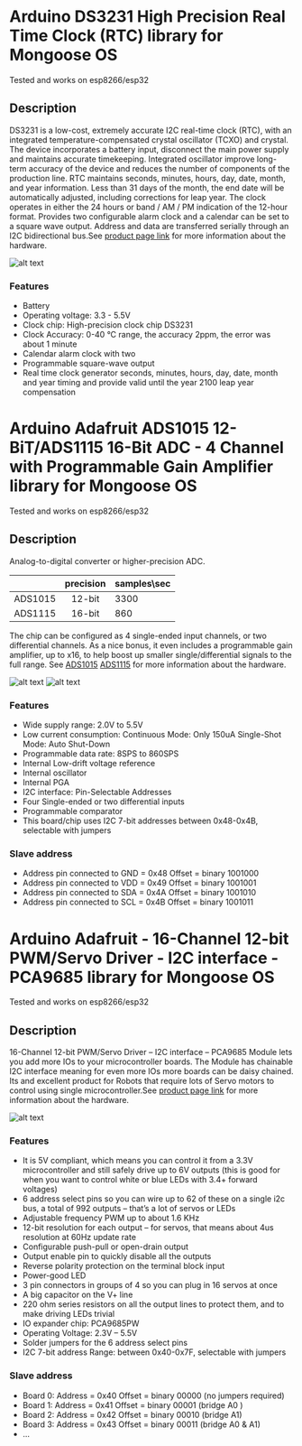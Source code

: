 
Arduino DS3231 High Precision Real Time Clock (RTC) library for Mongoose OS
=========

Tested and works on esp8266/esp32

## Description
DS3231 is a low-cost, extremely accurate I2C real-time clock (RTC), with an integrated temperature-compensated crystal oscillator (TCXO) and crystal. The device incorporates a battery input, disconnect the main power supply and maintains accurate timekeeping. Integrated oscillator improve long-term accuracy of the device and reduces the number of components of the production line.
RTC maintains seconds, minutes, hours, day, date, month, and year information. Less than 31 days of the month, the end date will be automatically adjusted, including corrections for leap year. The clock operates in either the 24 hours or band / AM / PM indication of the 12-hour format. Provides two configurable alarm clock and a calendar can be set to a square wave output. Address and data are transferred serially through an I2C bidirectional bus.See [product page link](https://www.adafruit.com/product/3013) for more information about the hardware.

![alt text](https://cdn-shop.adafruit.com/970x728/3013-02.jpg)

### Features
* Battery
* Operating voltage: 3.3 - 5.5V
* Clock chip: High-precision clock chip DS3231
* Clock Accuracy: 0-40 °C range, the accuracy 2ppm, the error was about 1 minute
* Calendar alarm clock with two
* Programmable square-wave output
* Real time clock generator seconds, minutes, hours, day, date, month and year timing and provide valid until the year 2100 leap year compensation


Arduino Adafruit ADS1015 12-BiT/ADS1115 16-Bit ADC - 4 Channel with Programmable Gain Amplifier library for Mongoose OS
=========

Tested and works on esp8266/esp32

## Description
Analog-to-digital converter or higher-precision ADC. 

|           | precision | samples\sec |
| :---      |     :---: | :---        |
| ADS1015   | 12-bit    | 3300        |
| ADS1115   | 16-bit    | 860         |

The chip can be configured as 4 single-ended input channels, or two differential channels. As a nice bonus, it even includes a programmable gain amplifier, up to x16, to help boost up smaller single/differential signals to the full range. See [ADS1015](https://www.adafruit.com/product/1083) [ADS1115](https://www.adafruit.com/product/1085) for more information about the hardware.   

![alt text](https://cdn-shop.adafruit.com/970x728/1083-00.jpg)
![alt text](https://cdn-shop.adafruit.com/970x728/1085-02.jpg)

### Features
* Wide supply range: 2.0V to 5.5V
* Low current consumption: Continuous Mode: Only 150uA Single-Shot Mode: Auto Shut-Down
* Programmable data rate: 8SPS to 860SPS
* Internal Low-drift voltage reference
* Internal oscillator
* Internal PGA
* I2C interface: Pin-Selectable Addresses
* Four Single-ended or two differential inputs
* Programmable comparator
* This board/chip uses I2C 7-bit addresses between 0x48-0x4B, selectable with jumpers

### Slave address
* Address pin connected to GND = 0x48 Offset = binary 1001000
* Address pin connected to VDD = 0x49 Offset = binary 1001001
* Address pin connected to SDA = 0x4A Offset = binary 1001010
* Address pin connected to SCL = 0x4B Offset = binary 1001011



Arduino Adafruit - 16-Channel 12-bit PWM/Servo Driver - I2C interface - PCA9685 library for Mongoose OS
=========

Tested and works on esp8266/esp32
## Description

16-Channel 12-bit PWM/Servo Driver – I2C interface – PCA9685 Module lets you add more IOs to your microcontroller boards. The Module has chainable I2C interface meaning for even more IOs more boards can be daisy chained. Its and excellent product for Robots that require lots of Servo motors to control using single microcontroller.See [product page link](https://www.adafruit.com/product/815) for more information about the hardware.

![alt text](https://cdn-shop.adafruit.com/970x728/815-06.jpg)
### Features

* It is 5V compliant, which means you can control it from a 3.3V microcontroller and still safely drive up to 6V outputs (this is good for when you want to control white or blue LEDs with 3.4+ forward voltages)
* 6 address select pins so you can wire up to 62 of these on a single i2c bus, a total of 992 outputs – that’s a lot of servos or LEDs
* Adjustable frequency PWM up to about 1.6 KHz
* 12-bit resolution for each output – for servos, that means about 4us resolution at 60Hz update rate
* Configurable push-pull or open-drain output
* Output enable pin to quickly disable all the outputs
* Reverse polarity protection on the terminal block input
* Power-good LED
* 3 pin connectors in groups of 4 so you can plug in 16 servos at once
* A big capacitor on the V+ line
* 220 ohm series resistors on all the output lines to protect them, and to make driving LEDs trivial
* IO expander chip: PCA9685PW
* Operating Voltage: 2.3V – 5.5V
* Solder jumpers for the 6 address select pins
* I2C 7-bit address Range: between 0x40-0x7F, selectable with jumpers

### Slave address
* Board 0: Address = 0x40 Offset = binary 00000 (no jumpers required) 
* Board 1: Address = 0x41 Offset = binary 00001 (bridge A0 ) 
* Board 2: Address = 0x42 Offset = binary 00010 (bridge A1) 
* Board 3: Address = 0x43 Offset = binary 00011 (bridge A0 & A1) 
* ...
